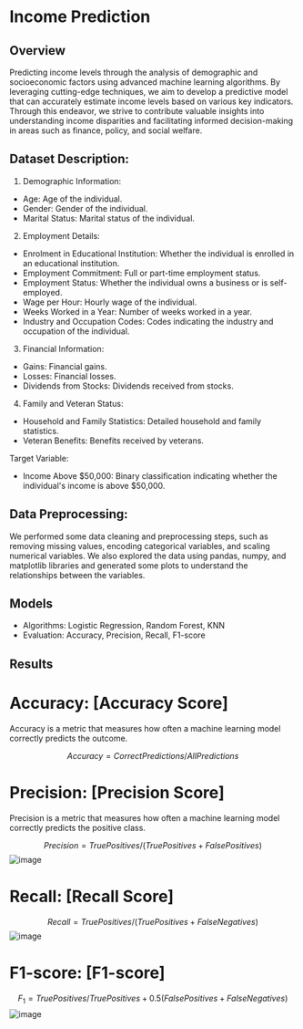 # Income Prediction

## Overview
Predicting income levels through the analysis of demographic and socioeconomic factors using advanced machine learning algorithms. By leveraging cutting-edge techniques, we aim to develop a predictive model that can accurately estimate income levels based on various key indicators. Through this endeavor, we strive to contribute valuable insights into understanding income disparities and facilitating informed decision-making in areas such as finance, policy, and social welfare.

## Dataset Description:
1. Demographic Information:
- Age: Age of the individual.
- Gender: Gender of the individual.
- Marital Status: Marital status of the individual.

2. Employment Details:
- Enrolment in Educational Institution: Whether the individual is enrolled in an educational institution.
- Employment Commitment: Full or part-time employment status.
- Employment Status: Whether the individual owns a business or is self-employed.
- Wage per Hour: Hourly wage of the individual.
- Weeks Worked in a Year: Number of weeks worked in a year.
- Industry and Occupation Codes: Codes indicating the industry and occupation of the individual.

3. Financial Information:
- Gains: Financial gains.
- Losses: Financial losses.
- Dividends from Stocks: Dividends received from stocks.

4. Family and Veteran Status:
- Household and Family Statistics: Detailed household and family statistics.
- Veteran Benefits: Benefits received by veterans.

Target Variable:
- Income Above $50,000: Binary classification indicating whether the individual's income is above
$50,000.


## Data Preprocessing: 
We performed some data cleaning and preprocessing steps, such as removing missing values, encoding categorical variables, and scaling numerical variables. We also explored the data using pandas, numpy, and matplotlib libraries and generated some plots to understand the relationships between the variables.

## Models
- Algorithms: Logistic Regression, Random Forest, KNN
- Evaluation: Accuracy, Precision, Recall, F1-score

## Results
# Accuracy: [Accuracy Score]
  Accuracy is a metric that measures how often a machine learning model correctly predicts the outcome.
  
  $$
  Accuracy = Correct Predictions / All Predictions 
  $$


# Precision: [Precision Score]
  Precision is a metric that measures how often a machine learning model correctly predicts the positive class.

  $$
  Precision = True Positives / (True Positives + False Positives)
  $$
  ![image](https://github.com/ansh90378/Income-prediction/assets/78586456/8fca25dd-ec32-4228-9d63-54e6847bf7e3)


# Recall: [Recall Score]

  $$
  Recall = True Positives / (True Positives + False Negatives)
  $$
  ![image](https://github.com/ansh90378/Income-prediction/assets/78586456/4ce9552f-e824-4c75-a264-56657cbfc1ef)

  
# F1-score: [F1-score]

  $$ 
  F_1 = True Positives / True Positives + 0.5(False Positives + False Negatives)
  $$
  ![image](https://github.com/ansh90378/Income-prediction/assets/78586456/454a3207-b47d-4f22-b182-b8c2063372b5)


